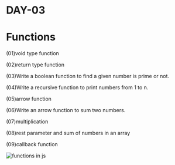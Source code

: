 # DAY-03
# Functions

(01)void type function

(02)return type function

(03)Write a boolean function to find a given number is prime or not.

(04)Write a recursive function to print numbers from 1 to n.

(05)arrow function

(06)Write an arrow function to sum two numbers.

(07)multiplication

(08)rest parameter and sum of numbers in an array

(09)callback function

![functions in js](https://github.com/user-attachments/assets/a0e4ca4e-66ac-4330-a0b8-1dc45da0c63d)
